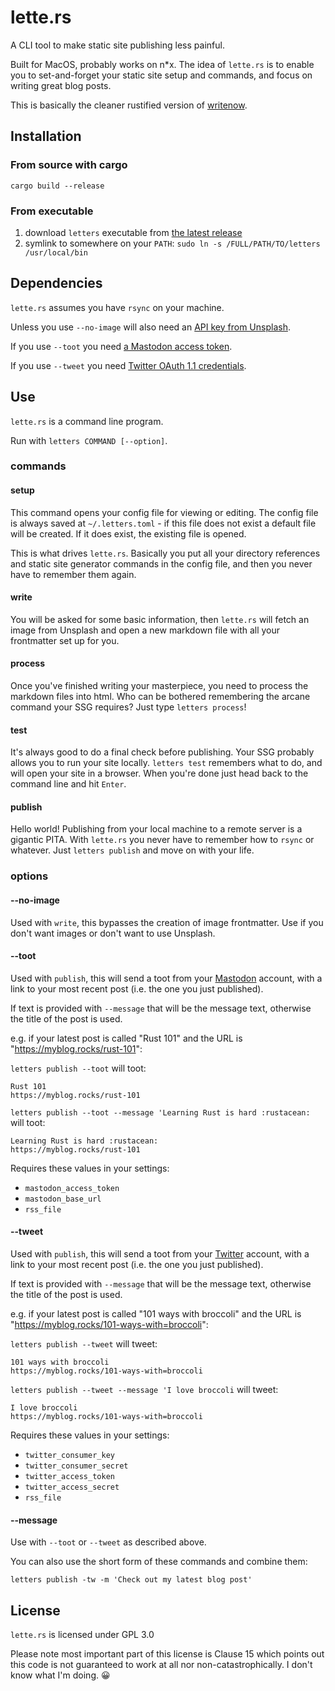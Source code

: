 # lette.rs

A CLI tool to make static site publishing less painful.

Built for MacOS, probably works on n*x. The idea of `lette.rs` is to enable you to set-and-forget your static site setup and commands, and focus on writing great blog posts.

This is basically the cleaner rustified version of [writenow](https://github.com/hughrun/writenow).

## Installation

### From source with cargo

```shell
cargo build --release
```
### From executable

1. download `letters` executable from [the latest release](https://github.com/hughrun/lette.rs/releases/latest)
2. symlink to somewhere on your `PATH`: `sudo ln -s /FULL/PATH/TO/letters /usr/local/bin`

## Dependencies

`lette.rs` assumes you have `rsync` on your machine.

Unless you use `--no-image` will also need an [API key from Unsplash](https://unsplash.com/documentation#creating-a-developer-account).

If you use `--toot` you need [a Mastodon access token](https://shkspr.mobi/blog/2018/08/easy-guide-to-building-mastodon-bots/).

If you use `--tweet` you need [Twitter OAuth 1.1 credentials](https://developer.twitter.com/en/docs/authentication/oauth-1-0a).

## Use

`lette.rs` is a command line program.

Run with `letters COMMAND [--option]`.

### commands

#### setup

This command opens your config file for viewing or editing. The config file is always saved at `~/.letters.toml` - if this file does not exist a default file will be created. If it does exist, the existing file is opened.

This is what drives `lette.rs`. Basically you put all your directory references and static site generator commands in the config file, and then you never have to remember them again.

#### write

You will be asked for some basic information, then `lette.rs` will fetch an image from Unsplash and open a new markdown file with all your frontmatter set up for you.

#### process

Once you've finished writing your masterpiece, you need to process the markdown files into html. Who can be bothered remembering the arcane command your SSG requires? Just type `letters process`!

#### test

It's always good to do a final check before publishing. Your SSG probably allows you to run your site locally. `letters test` remembers what to do, and will open your site in a browser. When you're done just head back to the command line and hit `Enter`.

#### publish

Hello world! Publishing from your local machine to a remote server is a gigantic PITA. With `lette.rs` you never have to remember how to `rsync` or whatever. Just `letters publish` and move on with your life.

### options

#### --no-image

Used with `write`, this bypasses the creation of image frontmatter. Use if you don't want images or don't want to use Unsplash.

#### --toot

Used with `publish`, this will send a toot from your [Mastodon](https://joinmastodon.org) account, with a link to your most recent post (i.e. the one you just published).

If text is provided with `--message` that will be the message text, otherwise the title of the post is used.

e.g. if your latest post is called "Rust 101" and the URL is "https://myblog.rocks/rust-101":

`letters publish --toot` will toot:

```
Rust 101
https://myblog.rocks/rust-101
```

`letters publish --toot --message 'Learning Rust is hard :rustacean:` will toot:

```
Learning Rust is hard :rustacean:
https://myblog.rocks/rust-101
```

Requires these values in your settings:
+ `mastodon_access_token`
+ `mastodon_base_url`
+ `rss_file`

#### --tweet

Used with `publish`, this will send a toot from your [Twitter](https://twitter.com) account, with a link to your most recent post (i.e. the one you just published).

If text is provided with `--message` that will be the message text, otherwise the title of the post is used.

e.g. if your latest post is called "101 ways with broccoli" and the URL is "https://myblog.rocks/101-ways-with=broccoli":

`letters publish --tweet` will tweet:

```
101 ways with broccoli
https://myblog.rocks/101-ways-with=broccoli
```

`letters publish --tweet --message 'I love broccoli` will tweet:

```
I love broccoli
https://myblog.rocks/101-ways-with=broccoli
```

Requires these values in your settings:
+ `twitter_consumer_key`
+ `twitter_consumer_secret`
+ `twitter_access_token`
+ `twitter_access_secret`
+ `rss_file`

#### --message

Use with `--toot` or `--tweet` as described above.

You can also use the short form of these commands and combine them:

```
letters publish -tw -m 'Check out my latest blog post'
```

## License

`lette.rs` is licensed under GPL 3.0

Please note most important part of this license is Clause 15 which points out this code is not guaranteed to work at all nor non-catastrophically. I don't know what I'm doing. 😀